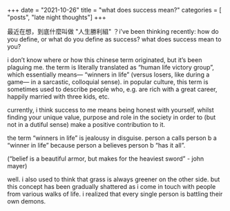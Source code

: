 +++
date = "2021-10-26"
title = "what does success mean?"
categories = [ "posts", "late night thoughts"]
+++

最近在想，到底什麼叫做 "人生勝利組" ？i’ve been thinking recently: how do you define, or what do you define as success? what does success mean to you?

i don’t know where or how this chinese term originated, but it’s been plaguing me. the term is literally translated as “human life victory group”, which essentially means— “winners in life” (versus losers, like during a game— in a sarcastic, colloquial sense). in popular culture, this term is sometimes used to describe people who, e.g. are rich with a great career, happily married with three kids, etc.

currently, i think success to me means being honest with yourself, whilst finding your unique value, purpose and role in the society in order to (but not in a dutiful sense) make a positive contribution to it.

the term “winners in life” is jealousy in disguise. person a calls person b a “winner in life” because person a believes person b “has it all”.

(“belief is a beautiful armor, but makes for the heaviest sword” - john mayer)

well. i also used to think that grass is always greener on the other side. but this concept has been gradually shattered as i come in touch with people from various walks of life. i realized that every single person is battling their own demons.